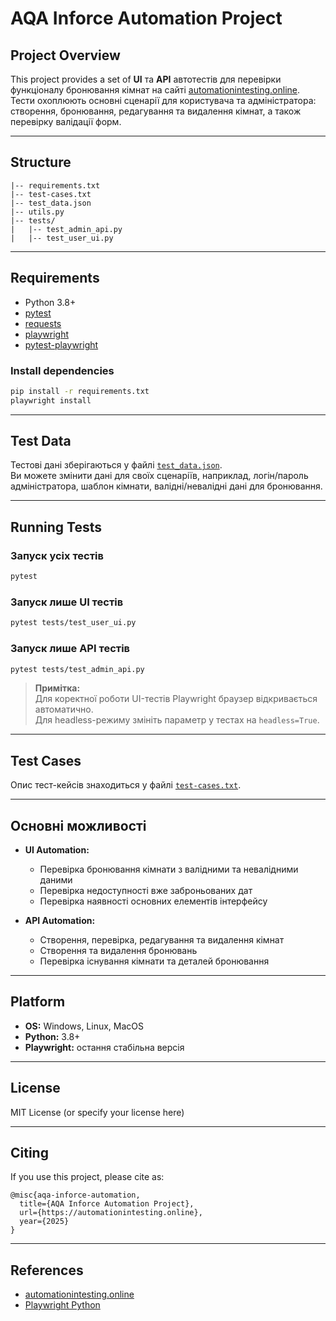 # AQA Inforce Automation Project

## Project Overview

This project provides a set of **UI** та **API** автотестів для перевірки функціоналу бронювання кімнат на сайті [automationintesting.online](https://automationintesting.online).  
Тести охоплюють основні сценарії для користувача та адміністратора: створення, бронювання, редагування та видалення кімнат, а також перевірку валідації форм.

---

## Structure

```
|-- requirements.txt
|-- test-cases.txt
|-- test_data.json
|-- utils.py
|-- tests/
|   |-- test_admin_api.py
|   |-- test_user_ui.py
```

---

## Requirements

- Python 3.8+
- [pytest](https://docs.pytest.org/)
- [requests](https://docs.python-requests.org/)
- [playwright](https://playwright.dev/python/)
- [pytest-playwright](https://github.com/microsoft/playwright-pytest)

### Install dependencies

```bash
pip install -r requirements.txt
playwright install
```

---

## Test Data

Тестові дані зберігаються у файлі [`test_data.json`](./test_data.json).  
Ви можете змінити дані для своїх сценаріїв, наприклад, логін/пароль адміністратора, шаблон кімнати, валідні/невалідні дані для бронювання.

---

## Running Tests

### Запуск усіх тестів

```bash
pytest
```

### Запуск лише UI тестів

```bash
pytest tests/test_user_ui.py
```

### Запуск лише API тестів

```bash
pytest tests/test_admin_api.py
```

> **Примітка:**  
> Для коректної роботи UI-тестів Playwright браузер відкривається автоматично.  
> Для headless-режиму змініть параметр у тестах на `headless=True`.

---

## Test Cases

Опис тест-кейсів знаходиться у файлі [`test-cases.txt`](./test-cases.txt).

---

## Основні можливості

- **UI Automation:**  
  - Перевірка бронювання кімнати з валідними та невалідними даними  
  - Перевірка недоступності вже заброньованих дат  
  - Перевірка наявності основних елементів інтерфейсу

- **API Automation:**  
  - Створення, перевірка, редагування та видалення кімнат  
  - Створення та видалення бронювань  
  - Перевірка існування кімнати та деталей бронювання

---

## Platform

- **OS:** Windows, Linux, MacOS
- **Python:** 3.8+
- **Playwright:** остання стабільна версія

---

## License

MIT License (or specify your license here)

---

## Citing

If you use this project, please cite as:

```
@misc{aqa-inforce-automation,
  title={AQA Inforce Automation Project},
  url={https://automationintesting.online},
  year={2025}
}
```

---

## References

- [automationintesting.online](https://automationintesting.online)
- [Playwright Python](https://playwright.dev/python/)